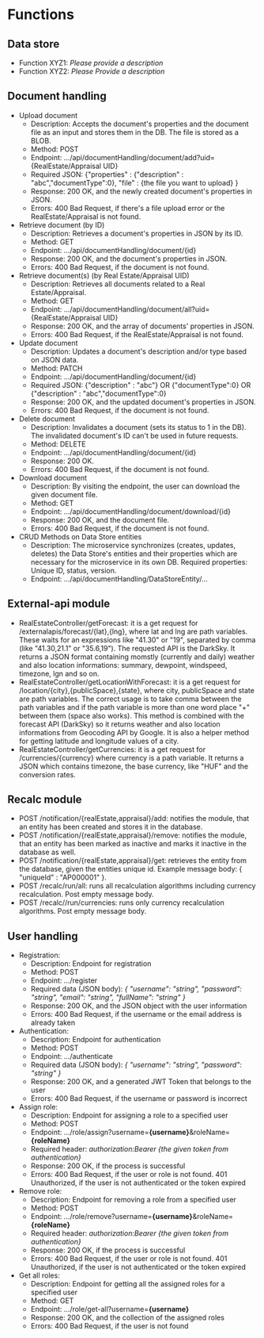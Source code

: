 # Functions

## Data store
- Function XYZ1: _Please provide a description_
- Function XYZ2: _Please Provide a description_


## Document handling
<ul>
  
<li>Upload document
  <ul>
    <li>Description: Accepts the document's properties and the document file as an input and stores them in the DB. The file is stored as a BLOB.</li>
    <li>Method: POST</li>
    <li>Endpoint: .../api/documentHandling/document/add?uid={RealEstate/Appraisal UID}</li>
    <li>Required JSON: {"properties" : {"description" : "abc","documentType":0}, "file" : {the file you want to upload} }</li>
    <li>Response: 200 OK, and the newly created document's properties in JSON.</li>
    <li>Errors: 400 Bad Request, if there's a file upload error or the RealEstate/Appraisal is not found.</li>
  </ul>
</li>

<li>Retrieve document (by ID)
  <ul>
    <li>Description: Retrieves a document's properties in JSON by its ID.</li>
    <li>Method: GET</li>
    <li>Endpoint: .../api/documentHandling/document/{id}</li>
    <li>Response: 200 OK, and the document's properties in JSON.</li>
    <li>Errors: 400 Bad Request, if the document is not found.</li>
  </ul>
</li>

<li>Retrieve document(s) (by Real Estate/Appraisal UID)
  <ul>
    <li>Description: Retrieves all documents related to a Real Estate/Appraisal.</li>
    <li>Method: GET</li>
    <li>Endpoint: .../api/documentHandling/document/all?uid={RealEstate/Appraisal UID}</li>
    <li>Response: 200 OK, and the array of documents' properties in JSON.</li>
    <li>Errors: 400 Bad Request, if the RealEstate/Appraisal is not found.</li>
  </ul>
</li>

<li>Update document
  <ul>
    <li>Description: Updates a document's description and/or type based on JSON data.</li>
    <li>Method: PATCH</li>
    <li>Endpoint: .../api/documentHandling/document/{id}</li>
    <li>Required JSON: {"description" : "abc"} OR {"documentType":0} OR {"description" : "abc","documentType":0}</li>
    <li>Response: 200 OK, and the updated document's properties in JSON.</li>
    <li>Errors: 400 Bad Request, if the document is not found.</li>
  </ul>
</li>

<li>Delete document
  <ul>
    <li>Description: Invalidates a document (sets its status to 1 in the DB). The invalidated document's ID can't be used in future requests.</li>
    <li>Method: DELETE</li>
    <li>Endpoint: .../api/documentHandling/document/{id}</li>
    <li>Response: 200 OK.</li>
    <li>Errors: 400 Bad Request, if the document is not found.</li>
  </ul>
</li>

<li>Download document
  <ul>
    <li>Description: By visiting the endpoint, the user can download the given document file.</li>
    <li>Method: GET</li>
    <li>Endpoint: .../api/documentHandling/document/download/{id}</li>
    <li>Response: 200 OK, and the document file.</li>
    <li>Errors: 400 Bad Request, if the document is not found.</li>
  </ul>
</li>

<li>CRUD Methods on Data Store entities
  <ul>
    <li>Description: The microservice synchronizes (creates, updates, deletes) the Data Store's entities and their properties which are necessary for the microservice in its own DB. Required properties: Unique ID, status, version.</li>
    <li>Endpoint: .../api/documentHandling/DataStoreEntity/...</li>
  </ul>
</li>

</ul>


## External-api module
- RealEstateController/getForecast: it is a get request for /externalapis/forecast/{lat},{lng}, where lat and lng are path variables. These waits for an expressions like "41.30" or "19", separated by comma (like "41.30,21.1" or "35.6,19"). The requested API is the DarkSky. It returns a JSON format containing momstly (currently and daily) weather and also location informations: summary, dewpoint, windspeed, timezone, lgn and so on. 
- RealEstateController/getLocationWithForecast: it is a get request for /location/{city},{publicSpace},{state}, where city, publicSpace and state are path variables. The correct usage is to take comma between the path variables and if the path variable is more than one word place "+" between them (space also works). This method is combined with the forecast API (DarkSky) so it returns weather and also location informations from Geocoding API by Google. It is also a helper method for getting latitude and longitude values of a city.
- RealEstateController/getCurrencies: it is a get request for /currencies/{currency} where currency is a path variable. It returns a JSON which contains timezone, the base currency, like "HUF" and the conversion rates.


## Recalc module
- POST /notification/{realEstate,appraisal}/add: notifies the module, that an entity has been created and stores it in the database.
- POST /notification/{realEstate,appraisal}/remove: notifies the module, that an entity has been marked as inactive and marks it inactive in the database as well.
- POST /notification/{realEstate,appraisal}/get: retrieves the entity from the database, given the entities unique id. Example message body: { "uniqueId" : "AP000001" }.
- POST /recalc/run/all: runs all recalculation algorithms including currency recalculation. Post empty message body.
- POST /recalc//run/currencies: runs only currency recalculation algorithms. Post empty message body.


## User handling

<ul>
 <li>Registration:
   <ul>
    <li>Description: Endpoint for registration</li>
    <li>Method: POST</li>
    <li>Endpoint: .../register</li>
    <li>Required data (JSON body): <i>{ "username": "string", "password": "string", "email": "string", "fullName": "string" }</i></li>
    <li>Response: 200 OK, and the JSON object with the user information</li>
    <li>Errors: 400 Bad Request, if the username or the email address is already taken</li>
   </ul>
 </li>
 <li>Authentication: 
  <ul>
    <li>Description: Endpoint for authentication</li>
    <li>Method: POST</li>
    <li>Endpoint: .../authenticate</li>
    <li>Required data (JSON body): <i>{ "username": "string", "password": "string" }</i></li>
    <li>Response: 200 OK, and a generated JWT Token that belongs to the user</li>
    <li>Errors: 400 Bad Request, if the username or password is incorrect</li>
   </ul>
 </li>
 <li>Assign role: 
   <ul>
    <li>Description: Endpoint for assigning a role to a specified user</li>
    <li>Method: POST</li>
    <li>Endpoint: .../role/assign?username=<b>{username}</b>&roleName=<b>{roleName}</b></li>
    <li>Required header: <i>authorization:Bearer {the given token from authentication}</i></li>
    <li>Response: 200 OK, if the process is successful</li>
    <li>Errors: 400 Bad Request, if the user or role is not found. 401 Unauthorized, if the user is not authenticated or the token expired</li>
     </ul>
 </li>
 <li>Remove role: 
   <ul>
    <li>Description: Endpoint for removing a role from a specified user</li>
    <li>Method: POST</li>
    <li>Endpoint: .../role/remove?username=<b>{username}</b>&roleName=<b>{roleName}</b></li>
    <li>Required header: <i>authorization:Bearer {the given token from authentication}</i></li>
    <li>Response: 200 OK, if the process is successful</li>
    <li>Errors: 400 Bad Request, if the user or role is not found. 401 Unauthorized, if the user is not authenticated or the token expired</li>
     </ul>
 </li>
 <li>Get all roles: 
   <ul>
    <li>Description: Endpoint for getting all the assigned roles for a specified user</li>
    <li>Method: GET</li>
    <li>Endpoint: .../role/get-all?username=<b>{username}</b></li>
    <li>Response: 200 OK, and the collection of the assigned roles</li>
    <li>Errors: 400 Bad Request, if the user is not found</li>
   </ul>
 </li>
</ul>
